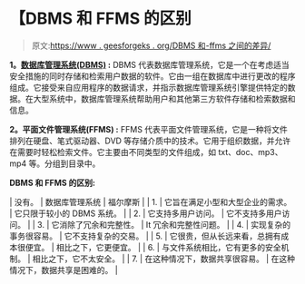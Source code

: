 # 【DBMS 和 FFMS 的区别

> 原文:[https://www . geesforgeks . org/DBMS 和-ffms 之间的差异/](https://www.geeksforgeeks.org/difference-between-dbms-and-ffms/)

**1。[数据库管理系统(DBMS)](https://www.geeksforgeeks.org/dbms/) :**
DBMS 代表数据库管理系统，它是一个在考虑适当安全措施的同时存储和检索用户数据的软件。它由一组在数据库中进行更改的程序组成。它接受来自应用程序的数据请求，并指示数据库管理系统引擎提供特定的数据。在大型系统中，数据库管理系统帮助用户和其他第三方软件存储和检索数据和信息。

**2。平面文件管理系统(FFMS) :**
FFMS 代表平面文件管理系统，它是一种将文件排列在硬盘、笔式驱动器、DVD 等存储介质中的技术。它用于组织数据，并允许在需要时轻松检索文件。它主要由不同类型的文件组成，如 txt、doc、mp3、mp4 等。分组到目录中。

**DBMS 和 FFMS 的区别:**

| 没有。 | 数据库管理系统 | 福尔摩斯 |
| 1. | 它旨在满足小型和大型企业的需求。 | 它只限于较小的 DBMS 系统。 |
| 2. | 它支持多用户访问。 | 它不支持多用户访问。 |
| 3. | 它消除了冗余和完整性。 | It 冗余和完整性问题。 |
| 4. | 实现复杂的事务很容易。 | 它不支持复杂的交易。 |
| 5. | 它很贵，但从长远来看，总拥有成本很便宜。 | 相比之下，它更便宜。 |
| 6. | 与文件系统相比，它有更多的安全机制。 | 相比之下，它不太安全。 |
| 7. | 在这种情况下，数据共享很容易。 | 在这种情况下，数据共享是困难的。 |